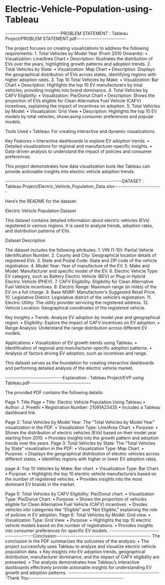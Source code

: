 # Electric-Vehicle-Population-using-Tableau

----------------------------PROBLEM STATEMENT : Tableau Project/PROBLEM STATEMENT.pdf-------------------------

The project focuses on creating visualizations to address the following requirements:
	1.	Total Vehicles by Model Year (From 2010 Onwards):
	•	Visualization: Line/Area Chart
	•	Description: Illustrates the distribution of EVs over the years, highlighting growth patterns and adoption trends.
	2.	Total Vehicles by State:
	•	Visualization: Map Chart
	•	Description: Displays the geographical distribution of EVs across states, identifying regions with higher adoption rates.
	3.	Top 10 Total Vehicles by Make:
	•	Visualization: Bar Chart
	•	Description: Highlights the top 10 EV manufacturers by total vehicles, providing insights into brand dominance.
	4.	Total Vehicles by CAFV Eligibility:
	•	Visualization: Pie/Donut Chart
	•	Description: Shows the proportion of EVs eligible for Clean Alternative Fuel Vehicle (CAFV) incentives, explaining the impact of incentives on adoption.
	5.	Total Vehicles by Model:
	•	Visualization: Grid View
	•	Description: Highlights the top 10 EV models by total vehicles, showcasing consumer preferences and popular models.

Tools Used
	•	Tableau: For creating interactive and dynamic visualizations.

Key Features
	•	Interactive dashboards to explore EV adoption trends.
	•	Detailed visualizations for regional and manufacturer-specific insights.
	•	Data-driven analysis to understand the impact of policies and consumer preferences.

This project demonstrates how data visualization tools like Tableau can provide actionable insights into electric vehicle adoption trends.

-----------------------------------------------------------DATASET : Tableau Project/Electric_Vehicle_Population_Data.xlsx------------------------

Here’s the README for the dataset:

Electric Vehicle Population Dataset

This dataset contains detailed information about electric vehicles (EVs) registered in various regions. It is used to analyze trends, adoption rates, and distribution patterns of EVs.

Dataset Description

The dataset includes the following attributes:
	1.	VIN (1-10): Partial Vehicle Identification Number.
	2.	County and City: Geographical location details of registered EVs.
	3.	State and Postal Code: State and ZIP code of the vehicle registration.
	4.	Model Year: Year of manufacture of the EV.
	5.	Make and Model: Manufacturer and specific model of the EV.
	6.	Electric Vehicle Type: EV category, such as Battery Electric Vehicle (BEV) or Plug-in Hybrid Electric Vehicle (PHEV).
	7.	CAFV Eligibility: Eligibility for Clean Alternative Fuel Vehicle incentives.
	8.	Electric Range: Maximum range (in miles) of the EV on a full charge.
	9.	Base MSRP: Manufacturer’s Suggested Retail Price.
	10.	Legislative District: Legislative district of the vehicle’s registration.
	11.	Electric Utility: The utility provider servicing the registered address.
	12.	Vehicle Location: Geographical coordinates of the registered vehicle.

Key Insights
	•	Trends: Analyze EV adoption by model year and geographical region.
	•	Eligibility: Explore the impact of CAFV incentives on EV adoption.
	•	Range Analysis: Understand the range distribution across different EV models.

Applications
	•	Visualization of EV growth trends using Tableau.
	•	Identification of regional and manufacturer-specific adoption patterns.
	•	Analysis of factors driving EV adoption, such as incentives and range.

This dataset serves as the foundation for creating interactive dashboards and performing detailed analysis of the electric vehicle market.   

-----------------------------Explanation : Tableau Project/EVP using Tableau.pdf-------------------------------


The provided PDF contains the following details:

Page 1: Title Page
	•	Title: Electric Vehicle Population Using Tableau
	•	Author: J. Preethi
	•	Registration Number: 21091A23435
	•	Includes a Tableau dashboard link.

Page 2: Total Vehicles by Model Year: 
                The “Total Vehicles by Model Year” visualization in the PDF:
	•	Visualization Type: Line/Area Chart.
	•	Purpose:
	•	Shows the distribution of electric vehicles (EVs) based on their model year starting from 2010.
	•	Provides insights into the growth pattern and adoption trends over the years.
Page 3: Total Vehicles by State: The “Total Vehicles by State” visualization in the PDF:
	•	Visualization Type: Map Chart.
	•	Purpose:
	•	Displays the geographical distribution of electric vehicles across different states.
	•	Identifies regions with higher or lower EV adoption rates.

page 4:	Top 10 Vehicles by Make: Bar chart.
        •	Visualization Type: Bar Chart.
	•	Purpose:
	•	Highlights the top 10 electric vehicle manufacturers based on the number of registered vehicles.
	•	Provides insights into the most dominant EV brands in the market.

Page 5:	Total Vehicles by CAFV Eligibility: Pie/Donut chart.
        •	Visualization Type: Pie/Donut Chart.
	•	Purpose:
	•	Shows the proportion of vehicles eligible for Clean Alternative Fuel Vehicle (CAFV) incentives.
	•	Divides vehicles into categories like “Eligible” and “Not Eligible,” explaining the role of policies in 
                EV adoption.
Page 6: Total Vehicles by Model: Grid view.
        •	Visualization Type: Grid View.
	•	Purpose:
	•	Highlights the top 10 electric vehicle models based on the number of registrations.
	•	Provides insights into consumer preferences for specific EV models.
 ---------------------------------------Conclusion------------------------------------------------
The conclusion in the PDF summarizes the outcomes of the analysis:
	•	The project successfully uses Tableau to analyze and visualize electric vehicle population data.
	•	Key insights into EV adoption trends, geographical distribution, manufacturer dominance, and the impact of CAFV eligibility are presented.
	•	The analysis demonstrates how Tableau’s interactive dashboards effectively provide actionable insights for understanding EV growth and adoption patterns.
-----------------------------------------------Thank You------------------------------------------------

